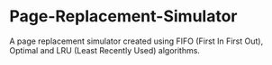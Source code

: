 # Page-Replacement-Simulator
A page replacement simulator created using FIFO (First In First Out), Optimal and LRU (Least Recently Used) algorithms.
